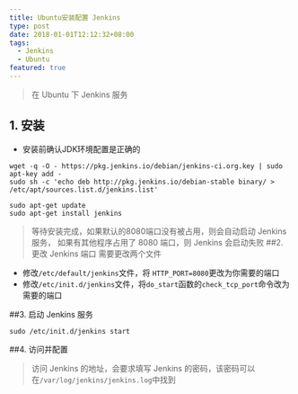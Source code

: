 ```yaml
---
title: Ubuntu安装配置 Jenkins
type: post
date: 2018-01-01T12:12:32+08:00
tags:
  - Jenkins
  - Ubuntu
featured: true
---
```


> 在 Ubuntu 下 Jenkins 服务

## 1. 安装

- 安装前确认JDK环境配置是正确的

```
wget -q -O - https://pkg.jenkins.io/debian/jenkins-ci.org.key | sudo apt-key add -
sudo sh -c 'echo deb http://pkg.jenkins.io/debian-stable binary/ > /etc/apt/sources.list.d/jenkins.list'

sudo apt-get update
sudo apt-get install jenkins

```

> 等待安装完成，如果默认的8080端口没有被占用，则会自动启动 Jenkins 服务， 如果有其他程序占用了 8080 端口，则 Jenkins 会启动失败
> ##2. 更改 Jenkins 端口
> 需要更改两个文件

- 修改`/etc/default/jenkins`文件，将 `HTTP_PORT=8080`更改为你需要的端口
- 修改`/etc/init.d/jenkins`文件，将`do_start`函数的`check_tcp_port`命令改为需要的端口

##3. 启动 Jenkins 服务

```
sudo /etc/init.d/jenkins start
```

##4. 访问并配置

> 访问 Jenkins 的地址，会要求填写 Jenkins 的密码，该密码可以在`/var/log/jenkins/jenkins.log`中找到
